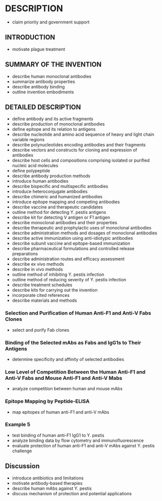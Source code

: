 # DESCRIPTION

- claim priority and government support

## INTRODUCTION

- motivate plague treatment

## SUMMARY OF THE INVENTION

- describe human monoclonal antibodies
- summarize antibody properties
- describe antibody binding
- outline invention embodiments

## DETAILED DESCRIPTION

- define antibody and its active fragments
- describe production of monoclonal antibodies
- define epitope and its relation to antigens
- describe nucleotide and amino acid sequence of heavy and light chain variable regions
- describe polynucleotides encoding antibodies and their fragments
- describe vectors and constructs for cloning and expression of antibodies
- describe host cells and compositions comprising isolated or purified nucleic acid molecules
- define polypeptide
- describe antibody production methods
- introduce human antibodies
- describe bispecific and multispecific antibodies
- introduce heteroconjugate antibodies
- describe chimeric and humanized antibodies
- introduce epitope mapping and competing antibodies
- describe vaccine and therapeutic candidates
- outline method for detecting Y. pestis antigens
- describe kit for detecting V antigen or F1 antigen
- describe monoclonal antibodies and their properties
- describe therapeutic and prophylactic uses of monoclonal antibodies
- describe administration methods and dosages of monoclonal antibodies
- describe active immunization using anti-idiotypic antibodies
- describe subunit vaccine and epitope-based immunization
- describe pharmaceutical formulations and controlled release preparations
- describe administration routes and efficacy assessment
- describe ex vivo methods
- describe in vivo methods
- outline method of inhibiting Y. pestis infection
- outline method of reducing severity of Y. pestis infection
- describe treatment schedules
- describe kits for carrying out the invention
- incorporate cited references
- describe materials and methods

### Selection and Purification of Human Anti-F1 and Anti-V Fabs Clones

- select and purify Fab clones

### Binding of the Selected mAbs as Fabs and IgG1s to Their Antigens

- determine specificity and affinity of selected antibodies

### Low Level of Competition Between the Human Anti-F1 and Anti-V Fabs and Mouse Anti-F1 and Anti-V Mabs

- analyze competition between human and mouse mAbs

### Epitope Mapping by Peptide-ELISA

- map epitopes of human anti-F1 and anti-V mAbs

### Example 5

- test binding of human anti-F1 IgG1 to Y. pestis
- analyze binding data by flow cytometry and immunofluorescence
- evaluate protection of human anti-F1 and anti-V mAbs against Y. pestis challenge

## Discussion

- introduce antibiotics and limitations
- motivate antibody-based therapies
- describe human mAbs against Y. pestis
- discuss mechanism of protection and potential applications

